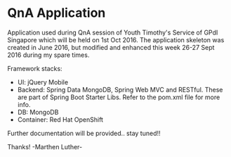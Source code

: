 # QnA Application
Application used during QnA session of Youth Timothy's Service of GPdI Singapore which will be held on 1st Oct 2016.
The application skeleton was created in June 2016, but modified and enhanced this week 26-27 Sept 2016 during my spare times.

Framework stacks:
- UI: jQuery Mobile
- Backend: Spring Data MongoDB, Spring Web MVC and RESTful. These are part of Spring Boot Starter Libs. Refer to the pom.xml file for more info.
- DB: MongoDB
- Container: Red Hat OpenShift

Further documentation will be provided.. stay tuned!!

Thanks!
-Marthen Luther-
